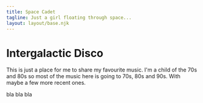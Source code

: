 ```yaml
---
title: Space Cadet
tagline: Just a girl floating through space...
layout: layout/base.njk
---
```


<h1>Intergalactic Disco</h1>

<p>This is just a place for me to share my favourite music. I'm a child of the 70s and 80s so most of the music here is going to 70s, 80s and 90s. With maybe a few more recent ones.</p>





<p>bla bla bla</p>